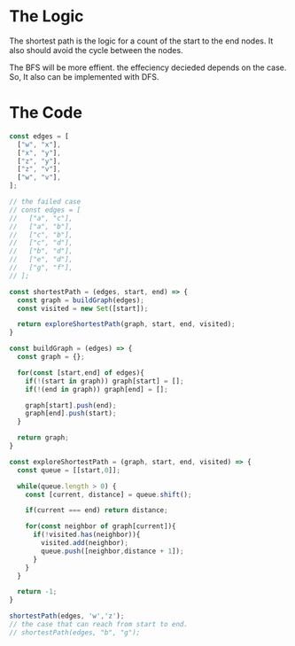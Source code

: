 # The Logic

The shortest path is the logic for a count of the start to the end nodes.
It also should avoid the cycle between the nodes.

The BFS will be more effient. the effeciency decieded depends on the case.
So, It also can be implemented with DFS.

# The Code

```Javascript
const edges = [
  ["w", "x"],
  ["x", "y"],
  ["z", "y"],
  ["z", "v"],
  ["w", "v"],
];

// the failed case
// const edges = [
//   ["a", "c"],
//   ["a", "b"],
//   ["c", "b"],
//   ["c", "d"],
//   ["b", "d"],
//   ["e", "d"],
//   ["g", "f"],
// ];

const shortestPath = (edges, start, end) => {
  const graph = buildGraph(edges);
  const visited = new Set([start]);

  return exploreShortestPath(graph, start, end, visited);
}

const buildGraph = (edges) => {
  const graph = {};

  for(const [start,end] of edges){
    if(!(start in graph)) graph[start] = [];
    if(!(end in graph)) graph[end] = [];

    graph[start].push(end);
    graph[end].push(start);
  }

  return graph;
}

const exploreShortestPath = (graph, start, end, visited) => {
  const queue = [[start,0]];

  while(queue.length > 0) {
    const [current, distance] = queue.shift();

    if(current === end) return distance;

    for(const neighbor of graph[current]){
      if(!visited.has(neighbor)){
        visited.add(neighbor);
        queue.push([neighbor,distance + 1]);
      }
    }
  }

  return -1;
}

shortestPath(edges, 'w','z');
// the case that can reach from start to end.
// shortestPath(edges, "b", "g");

```
